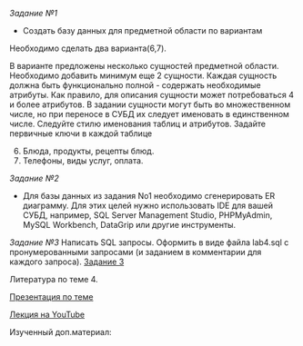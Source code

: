 *Задание №1*
- Создать базу данных для предметной области по вариантам

Необходимо сделать два варианта(6,7).

В варианте предложены несколько сущностей предметной области. Необходимо 
добавить минимум еще 2 сущности.
Каждая сущность должна быть функционально полной - содержать необходимые 
атрибуты. Как правило, для описания сущности может потребоваться 
4 и более атрибутов. В задании сущности могут быть во множественном числе, 
но при переносе в СУБД их следует именовать в единственном числе. Следуйте 
стилю именования таблиц и атрибутов. Задайте первичные ключи в каждой таблице

6. Блюда, продукты, рецепты блюд.
7. Телефоны, виды услуг, оплата.

*Задание №2*
- Для базы данных из задания No1 необходимо сгенерировать ER диаграмму. 
Для этих целей нужно использовать IDE для вашей СУБД, например, 
SQL Server Management Studio, PHPMyAdmin, MySQL Workbench, DataGrip 
или другие инструменты.

*Задание №3*
Написать SQL запросы.
Оформить в виде файла lab4.sql c пронумерованными запросами 
(и заданием в комментарии для каждого запроса).
[Задание 3](https://www.dropbox.com/scl/fo/kvipozp4kdr9nm9kc8a8n/h/Лабораторные%20работы?dl=0&preview=4.pdf&subfolder_nav_tracking=1)


Литература по теме 4.

[Презентация по теме]()

[Лекция на YouTube](https://www.youtube.com/watch?v=1lmzLG8HFTE)


Изученный доп.материал:

[]()
